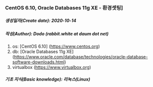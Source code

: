 ### CentOS 6.10, Oracle Databases 11g XE - 환경셋팅]

##### 생성일자(Create date): 2020-10-14
##### 작성(Author): Dodo (rabbit.white at daum dot net)

1. os: [CentOS 6.10]
(https://www.centos.org)
2. db: [Oracle Databases 11g XE]
(https://www.oracle.com/database/technologies/oracle-database-software-downloads.html)
3. virtualbox
(https://www.virtualbox.org)

##### 기초 지식(Basic knowledge): 리눅스(Linux)
